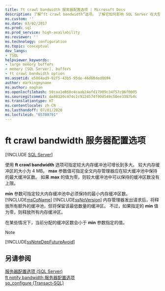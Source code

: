 ```yaml
---
title: ft crawl bandwidth 服务器配置选项 | Microsoft Docs
description: 了解“ft crawl bandwidth”选项。 了解它如何影响 SQL Server 在大型内存缓冲区池中维护的缓冲区数量。
ms.custom: ''
ms.date: 03/02/2017
ms.prod: sql
ms.prod_service: high-availability
ms.reviewer: ''
ms.technology: configuration
ms.topic: conceptual
dev_langs:
- TSQL
helpviewer_keywords:
- large memory buffers
- memory [SQL Server], buffers
- ft crawl bandwidth option
ms.assetid: e5864ad9-92f5-43b5-95de-46d68ded8694
author: markingmyname
ms.author: maghan
ms.openlocfilehash: 59caa1e868c4caab24afd17909c34f57c96f0005
ms.sourcegitcommit: da88320c474c1c9124574f90d549c50ee3387b4c
ms.translationtype: HT
ms.contentlocale: zh-CN
ms.lasthandoff: 07/01/2020
ms.locfileid: "85789791"
---
```

# <a name="ft-crawl-bandwidth-server-configuration-option"></a>ft crawl bandwidth 服务器配置选项
 [!INCLUDE [SQL Server](../../includes/applies-to-version/sqlserver.md)]

  使用 **ft crawl bandwidth** 选项可指定较大内存缓冲池可增长到多大。 较大内存缓冲区的大小为 4 MB。 **max** 参数值可指定全文内存管理器应在较大缓冲池中保持的最大缓冲区数。 如果 **max** 的值为零，则较大缓冲池中可以保持的缓冲区数没有上限。  
  
 **min** 参数可指定较大内存缓冲池中必须保持的最小内存缓冲区数。 [!INCLUDE[msCoName](../../includes/msconame-md.md)] [!INCLUDE[ssNoVersion](../../includes/ssnoversion-md.md)] 内存管理器发出请求后，将释放所有额外的缓冲池，但将保留该最低数量的缓冲区。 不过，如果指定的 **min** 值为零，则释放所有内存缓冲区。  
  
 在某些情况下，当前分配的缓冲区数会小于 **min** 参数指定的值。  
  
> [!NOTE]  
>  [!INCLUDE[ssNoteDepFutureAvoid](../../includes/ssnotedepfutureavoid-md.md)]  
  
## <a name="see-also"></a>另请参阅  
 [服务器配置选项 (SQL Server)](../../database-engine/configure-windows/server-configuration-options-sql-server.md)   
 [ft notify bandwidth 服务器配置选项](../../database-engine/configure-windows/ft-notify-bandwidth-server-configuration-option.md)   
 [sp_configure &#40;Transact-SQL&#41;](../../relational-databases/system-stored-procedures/sp-configure-transact-sql.md)  
  
  
